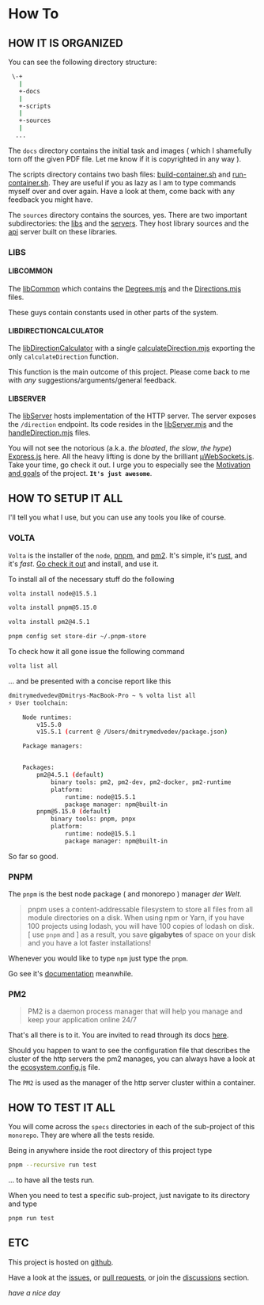 # How To

## HOW IT IS ORGANIZED

You can see the following directory structure:

```bash
 \-+
   |
   +-docs
   |
   +-scripts
   |
   +-sources
   |
  ...
```

The `docs` directory contains the initial task and images ( which I shamefully torn off the given PDF file. Let me know if it is copyrighted in any way ).

The scripts directory contains two bash files: [build-container.sh](../scripts/build-container.sh) and [run-container.sh](../scripts/run-container.sh). They are useful if you as lazy as I am to type commands myself over and over again. Have a look at them, come back with any feedback you might have.

The `sources` directory contains the sources, yes. There are two important subdirectories: the [libs](../sources/libs) and the [servers](../sources/servers). They host library sources and the [api](../sources/servers/api) server built on these libraries.

### LIBS

#### LIBCOMMON

The [libCommon](../sources/libs/libCommon) which contains the [Degrees.mjs](../sources/libs/libCommon/constants/Degrees.mjs) and the [Directions.mjs](../sources/libs/libCommon/constants/Directions.mjs) files.

These guys contain constants used in other parts of the system.

#### LIBDIRECTIONCALCULATOR

The [libDirectionCalculator](../sources/libs/libDirectionCalculator) with a single [calculateDirection.mjs](../sources/libs/libDirectionCalculator/calculateDirection.mjs) exporting the only `calculateDirection` function.

This function is the main outcome of this project. Please come back to me with *any* suggestions/arguments/general feedback.

#### LIBSERVER

The [libServer](../sources/libs/libServer) hosts implementation of the HTTP server. The server exposes the `/direction` endpoint. Its code resides in the [libServer.mjs](../sources/libs/libServer/libServer.mjs) and the [handleDirection.mjs](../sources/libs/libServer/handlers/handleDirection.mjs) files.

You will not see the notorious (a.k.a. *the bloated*, *the slow*, *the hype*) [Express.js](https://expressjs.com/) here. All the heavy lifting is done by the brilliant [µWebSockets.js](https://github.com/uNetworking/uWebSockets.js). Take your time, go check it out. I urge you to especially see the [Motivation and goals](https://github.com/uNetworking/uWebSockets/blob/master/misc/READMORE.md) of the project. **`It's just awesome`**.

## HOW TO SETUP IT ALL

I'll tell you what I use, but you can use any tools you like of course.

### VOLTA

`Volta` is the installer of the `node`, [pnpm](#pnpm), and [pm2](#pm2). It's simple, it's [rust](https://www.rust-lang.org/), and it's *fast*. [Go check it out](https://volta.sh/) and install, and use it.

To install all of the necessary stuff do the following

```bash
volta install node@15.5.1
```

```bash
volta install pnpm@5.15.0
```

```bash
volta install pm2@4.5.1
```

```bash
pnpm config set store-dir ~/.pnpm-store
```

To check how it all gone issue the following command

```bash
volta list all
```

... and be presented with a concise report like this

```bash
dmitrymedvedev@Dmitrys-MacBook-Pro ~ % volta list all
⚡️ User toolchain:

    Node runtimes:
        v15.5.0
        v15.5.1 (current @ /Users/dmitrymedvedev/package.json)

    Package managers:


    Packages:
        pm2@4.5.1 (default)
            binary tools: pm2, pm2-dev, pm2-docker, pm2-runtime
            platform:
                runtime: node@15.5.1
                package manager: npm@built-in
        pnpm@5.15.0 (default)
            binary tools: pnpm, pnpx
            platform:
                runtime: node@15.5.1
                package manager: npm@built-in
```

So far so good.

### PNPM

The `pnpm` is the best node package ( and monorepo ) manager *der Welt*.

> pnpm uses a content-addressable filesystem to store all files from all module directories on a disk. When using npm or Yarn, if you have 100 projects using lodash, you will have 100 copies of lodash on disk. [ use `pnpm` and ] as a result, you save **gigabytes** of space on your disk and you have a lot faster installations!

Whenever you would like to type `npm` just type the `pnpm`.

Go see it's [documentation](https://pnpm.js.org/en/cli/install) meanwhile.

### PM2

> PM2 is a daemon process manager that will help you manage and keep your application online 24/7

That's all there is to it. You are invited to read through its docs [here](https://pm2.keymetrics.io/docs/usage/pm2-doc-single-page/).

Should you happen to want to see the configuration file that describes the cluster of the http servers the pm2 manages, you can always have a look at the [ecosystem.config.js](../ecosystem.config.js) file.

The `PM2` is used as the manager of the http server cluster within a container.

## HOW TO TEST IT ALL

You will come across the `specs` directories in each of the sub-project of this `monorepo`. They are where all the tests reside.

Being in anywhere inside the root directory of this project type

```bash
pnpm --recursive run test
```

... to have all the tests run.

When you need to test a specific sub-project, just navigate to its directory and type

```bash
pnpm run test
```

## ETC

This project is hosted on [github](https://github.com/Dmitry-N-Medvedev/SDC).

Have a look at the [issues](https://github.com/Dmitry-N-Medvedev/SDC/issues), or [pull requests](https://github.com/Dmitry-N-Medvedev/SDC/pulls), or join the [discussions](https://github.com/Dmitry-N-Medvedev/SDC/discussions) section.

*have a nice day*
